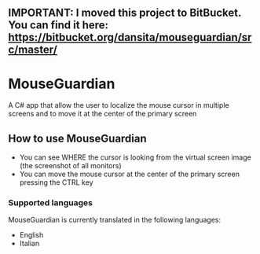 IMPORTANT:
I moved this project to BitBucket.
You can find it here: https://bitbucket.org/dansita/mouseguardian/src/master/
--------

# MouseGuardian
A C# app that allow the user to localize the mouse cursor in multiple screens and to move it at the center of the primary screen
## How to use MouseGuardian
* You can see WHERE the cursor is looking from the virtual screen image (the screenshot of all monitors)
* You can move the mouse cursor at the center of the primary screen pressing the CTRL key

### Supported languages
MouseGuardian is currently translated in the following languages:
* English
* Italian
